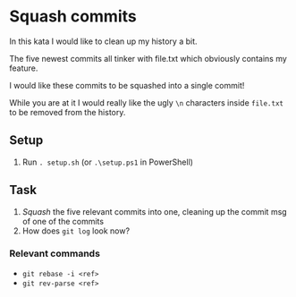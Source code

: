 # Squash commits

In this kata I would like to clean up my history a bit.

The five newest commits all tinker with file.txt which obviously contains my feature.

I would like these commits to be squashed into a single commit!

While you are at it I would really like the ugly `\n` characters inside `file.txt` to be removed from the history.

## Setup

1. Run `. setup.sh` (or `.\setup.ps1` in PowerShell)

## Task

1. _Squash_ the five relevant commits into one, cleaning up the commit msg of one of the commits
2. How does `git log` look now?

### Relevant commands

- `git rebase -i <ref>`
- `git rev-parse <ref>`

